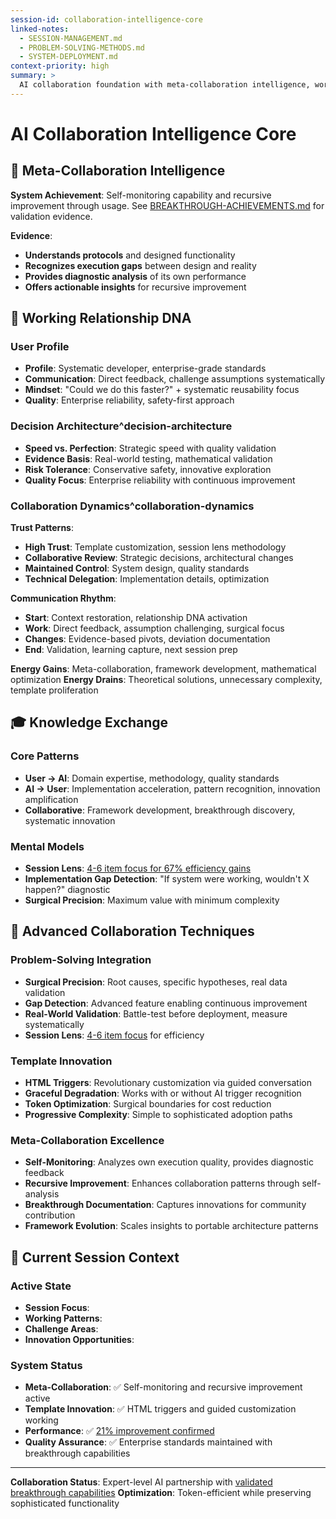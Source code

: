 ```yaml
---
session-id: collaboration-intelligence-core
linked-notes:
  - SESSION-MANAGEMENT.md
  - PROBLEM-SOLVING-METHODS.md
  - SYSTEM-DEPLOYMENT.md
context-priority: high
summary: >
  AI collaboration foundation with meta-collaboration intelligence, working relationship DNA, and systematic partnership patterns for enterprise-grade collaboration.
---
```


# AI Collaboration Intelligence Core

<!-- AI CUSTOMIZATION TRIGGER: Establish AI partnership with meta-collaboration intelligence and working relationship DNA. Configure collaboration patterns for enterprise-grade systematic partnership. -->

## 🧠 **Meta-Collaboration Intelligence**

**System Achievement**: Self-monitoring capability and recursive improvement through usage. See [BREAKTHROUGH-ACHIEVEMENTS.md](../BREAKTHROUGH-ACHIEVEMENTS.md) for validation evidence.

**Evidence**:
- **Understands protocols** and designed functionality
- **Recognizes execution gaps** between design and reality
- **Provides diagnostic analysis** of its own performance
- **Offers actionable insights** for recursive improvement

## 🤝 **Working Relationship DNA**

### **User Profile**
- **Profile**: Systematic developer, enterprise-grade standards
- **Communication**: Direct feedback, challenge assumptions systematically
- **Mindset**: "Could we do this faster?" + systematic reusability focus
- **Quality**: Enterprise reliability, safety-first approach

### **Decision Architecture**^decision-architecture
- **Speed vs. Perfection**: Strategic speed with quality validation
- **Evidence Basis**: Real-world testing, mathematical validation
- **Risk Tolerance**: Conservative safety, innovative exploration
- **Quality Focus**: Enterprise reliability with continuous improvement

### **Collaboration Dynamics**^collaboration-dynamics

**Trust Patterns**:
- **High Trust**: Template customization, session lens methodology
- **Collaborative Review**: Strategic decisions, architectural changes
- **Maintained Control**: System design, quality standards
- **Technical Delegation**: Implementation details, optimization

**Communication Rhythm**:
- **Start**: Context restoration, relationship DNA activation
- **Work**: Direct feedback, assumption challenging, surgical focus
- **Changes**: Evidence-based pivots, deviation documentation
- **End**: Validation, learning capture, next session prep

**Energy Gains**: Meta-collaboration, framework development, mathematical optimization
**Energy Drains**: Theoretical solutions, unnecessary complexity, template proliferation

## 🎓 **Knowledge Exchange**

### **Core Patterns**
- **User → AI**: Domain expertise, methodology, quality standards
- **AI → User**: Implementation acceleration, pattern recognition, innovation amplification
- **Collaborative**: Framework development, breakthrough discovery, systematic innovation

### **Mental Models**
- **Session Lens**: [4-6 item focus for 67% efficiency gains](core/SESSION-MANAGEMENT.md#session-lens-focus)
- **Implementation Gap Detection**: "If system were working, wouldn't X happen?" diagnostic
- **Surgical Precision**: Maximum value with minimum complexity

## 🚀 **Advanced Collaboration Techniques**

### **Problem-Solving Integration**
- **Surgical Precision**: Root causes, specific hypotheses, real data validation
- **Gap Detection**: Advanced feature enabling continuous improvement
- **Real-World Validation**: Battle-test before deployment, measure systematically
- **Session Lens**: [4-6 item focus](core/SESSION-MANAGEMENT.md#session-lens-focus) for efficiency

### **Template Innovation**
- **HTML Triggers**: Revolutionary customization via guided conversation
- **Graceful Degradation**: Works with or without AI trigger recognition
- **Token Optimization**: Surgical boundaries for cost reduction
- **Progressive Complexity**: Simple to sophisticated adoption paths

### **Meta-Collaboration Excellence**
- **Self-Monitoring**: Analyzes own execution quality, provides diagnostic feedback
- **Recursive Improvement**: Enhances collaboration patterns through self-analysis
- **Breakthrough Documentation**: Captures innovations for community contribution
- **Framework Evolution**: Scales insights to portable architecture patterns

## 🎯 **Current Session Context**

### **Active State**
- **Session Focus**: <!-- Current session lens items (4-6 max) -->
- **Working Patterns**: <!-- Successful approaches this session -->  
- **Challenge Areas**: <!-- Areas requiring attention -->
- **Innovation Opportunities**: <!-- System improvements to explore -->

### **System Status**
- **Meta-Collaboration**: ✅ Self-monitoring and recursive improvement active
- **Template Innovation**: ✅ HTML triggers and guided customization working
- **Performance**: ✅ [21% improvement confirmed](BREAKTHROUGH-ACHIEVEMENTS.md)
- **Quality Assurance**: ✅ Enterprise standards maintained with breakthrough capabilities

---

**Collaboration Status**: Expert-level AI partnership with [validated breakthrough capabilities](BREAKTHROUGH-ACHIEVEMENTS.md)
**Optimization**: Token-efficient while preserving sophisticated functionality